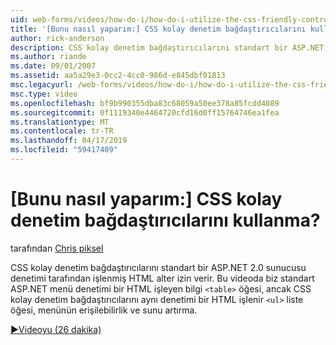 ```yaml
---
uid: web-forms/videos/how-do-i/how-do-i-utilize-the-css-friendly-control-adapters
title: '[Bunu nasıl yaparım:] CSS kolay denetim bağdaştırıcılarını kullanma? | Microsoft Docs'
author: rick-anderson
description: CSS kolay denetim bağdaştırıcılarını standart bir ASP.NET 2.0 sunucusu denetimi tarafından işlenmiş HTML alter izin verir. Bu videoda, biz öğrenirsiniz stan...
ms.author: riande
ms.date: 09/01/2007
ms.assetid: aa5a29e3-0cc2-4cc0-986d-e845dbf01813
msc.legacyurl: /web-forms/videos/how-do-i/how-do-i-utilize-the-css-friendly-control-adapters
msc.type: video
ms.openlocfilehash: bf9b990355dba83c68059a50ee378a85fcdd4089
ms.sourcegitcommit: 0f1119340e4464720cfd16d0ff15764746ea1fea
ms.translationtype: MT
ms.contentlocale: tr-TR
ms.lasthandoff: 04/17/2019
ms.locfileid: "59417409"
---
```

# <a name="how-do-i-utilize-the-css-friendly-control-adapters"></a>[Bunu nasıl yaparım:] CSS kolay denetim bağdaştırıcılarını kullanma?

tarafından [Chris piksel](https://twitter.com/chrispels)

CSS kolay denetim bağdaştırıcılarını standart bir ASP.NET 2.0 sunucusu denetimi tarafından işlenmiş HTML alter izin verir. Bu videoda biz standart ASP.NET menü denetimi bir HTML işleyen bilgi `<table>` öğesi, ancak CSS kolay denetim bağdaştırıcılarını aynı denetimi bir HTML işlenir `<ul>` liste öğesi, menünün erişilebilirlik ve sunu artırma. 

[&#9654;Videoyu (26 dakika)](https://channel9.msdn.com/Blogs/ASP-NET-Site-Videos/how-do-i-utilize-the-css-friendly-control-adapters)
